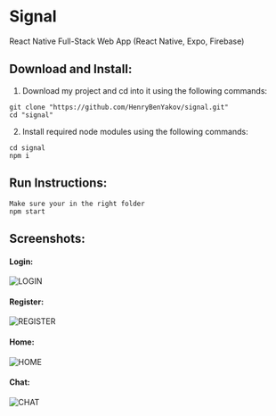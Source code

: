 # Signal
React Native Full-Stack Web App (React Native, Expo, Firebase)

## Download and Install:
1. Download my project and cd into it using the following commands:
```
git clone "https://github.com/HenryBenYakov/signal.git"
cd "signal"
```
2. Install required node modules using the following commands:
```
cd signal
npm i
```

## Run Instructions:
```
Make sure your in the right folder
npm start
```

## Screenshots:
#### Login:
![LOGIN](https://user-images.githubusercontent.com/95698861/202769579-ae05fe08-a22e-4fbe-8633-6b838a5647fd.PNG)

#### Register:
![REGISTER](https://user-images.githubusercontent.com/95698861/202769620-4035eaac-3b9d-4f4f-a845-786aa168fb24.PNG)

#### Home:
![HOME](https://user-images.githubusercontent.com/95698861/202769666-c2df600a-9635-413f-8085-5b010f81656c.PNG)

#### Chat:
![CHAT](https://user-images.githubusercontent.com/95698861/202769696-72575339-5e7f-4d50-a115-e82399417aa0.PNG)
